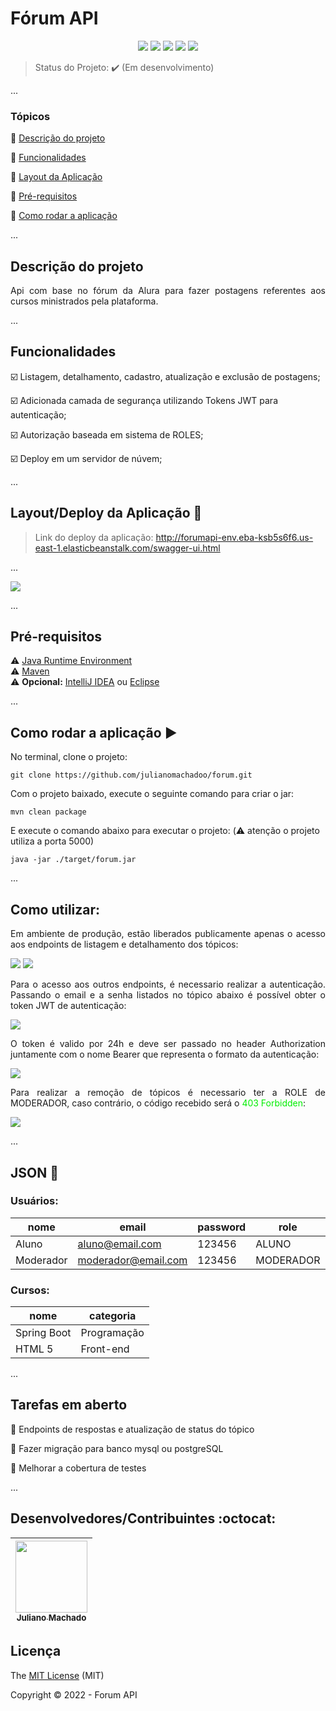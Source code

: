 <h1>Fórum API</h1> 

<p align="center">
  <img src="https://img.shields.io/static/v1?label=Spring%20Boot&message=framework&color=blue&style=for-the-badge&logo=REACT"/>
  <img src="https://img.shields.io/static/v1?label=Java&message=language&color=blue&style=for-the-badge&logo=netlify"/>
  <img src="https://img.shields.io/static/v1?label=H2&message=Database&color=blue&style=for-the-badge&logo=netlify"/>
  <img src="https://img.shields.io/static/v1?label=Maven&message=build&color=blue&style=for-the-badge&logo=netlify"/>
  <img src="http://img.shields.io/static/v1?label=STATUS&message=EM%20DESENVOLVIMENTO&color=RED&style=for-the-badge"/>
  </p>

> Status do Projeto: :heavy_check_mark: (Em desenvolvimento)

...

### Tópicos

:small_blue_diamond: [Descrição do projeto](#descrição-do-projeto)

:small_blue_diamond: [Funcionalidades](#funcionalidades)

:small_blue_diamond: [Layout da Aplicação](#layout-da-aplicação-dash)

:small_blue_diamond: [Pré-requisitos](#pré-requisitos)

:small_blue_diamond: [Como rodar a aplicação](#como-rodar-a-aplicação-arrow_forward)

...

## Descrição do projeto

<p align="justify">
  Api com base no fórum da Alura para fazer postagens referentes aos cursos ministrados pela plataforma. 
</p>

...

## Funcionalidades

:ballot_box_with_check: Listagem, detalhamento, cadastro, atualização e exclusão de postagens;

:ballot_box_with_check: Adicionada camada de segurança utilizando Tokens JWT para autenticação;

:ballot_box_with_check: Autorização baseada em sistema de ROLES;

:ballot_box_with_check: Deploy em um servidor de núvem;

...

## Layout/Deploy da Aplicação :dash:

> Link do deploy da aplicação: http://forumapi-env.eba-ksb5s6f6.us-east-1.elasticbeanstalk.com/swagger-ui.html

...

![](https://raw.githubusercontent.com/julianomachadoo/forum/main/img/endpoints.png)

...

## Pré-requisitos

:warning: [Java Runtime Environment](https://www.java.com/pt-BR/download/) <br>
:warning: [Maven](https://maven.apache.org/download.cgi) <br> 
:warning: <b>Opcional:</b> [IntelliJ IDEA](https://www.jetbrains.com/idea/download/#section=windows)
ou [Eclipse](https://www.eclipse.org/downloads/)

...

## Como rodar a aplicação :arrow_forward:

No terminal, clone o projeto:

```
git clone https://github.com/julianomachadoo/forum.git
```

Com o projeto baixado, execute o seguinte comando para criar o jar:

```
mvn clean package
```

E execute o comando abaixo para executar o projeto: (:warning: atenção o projeto utiliza a porta 5000)

```
java -jar ./target/forum.jar 
```

...

## Como utilizar:

<p align="justify">
Em ambiente de produção, estão liberados publicamente apenas o acesso aos endpoints de listagem e detalhamento dos tópicos:
</p>

![](https://github.com/julianomachadoo/forum/blob/main/img/getTopicos.gif?raw=true)
![](https://github.com/julianomachadoo/forum/blob/main/img/getTopicosById.gif?raw=true)

<p align="justify">
Para o acesso aos outros endpoints, é necessario realizar a autenticação. Passando o email e a senha listados no tópico 
abaixo é possível obter o token JWT de autenticação: </p>

![](https://github.com/julianomachadoo/forum/blob/main/img/autenticandoAluno.gif?raw=true)

<p align="justify">
O token é valido por 24h e deve ser passado no header Authorization juntamente com o nome Bearer que representa o formato da autenticação:
</p>

![](https://github.com/julianomachadoo/forum/blob/main/img/postExemplo.gif?raw=true)

<p align="justify">
Para realizar a remoção de tópicos é necessario ter a ROLE de MODERADOR, caso contrário, o código recebido será o <font color=\"green\">403 Forbidden</font>:  
</p>

[//]: # (deleteNaoAutorizado)
![](https://github.com/julianomachadoo/forum/blob/main/img/deleteNaoAutorizado.gif?raw=true)

...

## JSON :floppy_disk:

### Usuários:

| nome      | email               | password | role      ||
|-----------|---------------------|----------|-----------|-------- |
| Aluno     | aluno@email.com     | 123456   | ALUNO     |
| Moderador | moderador@email.com | 123456   | MODERADOR |

### Cursos:


| nome      | categoria            |
|-----------|---------------------|
| Spring Boot     | Programação     |
| HTML 5 | Front-end |

...


## Tarefas em aberto


:memo: Endpoints de respostas e atualização de status do tópico

:memo: Fazer migração para banco mysql ou postgreSQL

:memo: Melhorar a cobertura de testes

...

## Desenvolvedores/Contribuintes :octocat:



| [<img src="https://avatars.githubusercontent.com/u/102674195?v=4" width=115><br><sub>Juliano Machado</sub>](https://github.com/julianomachadoo) |
|:-----------------------------------------------------------------------------------------------------------------------------------------------:|

## Licença

The [MIT License](https://github.com/julianomachadoo/forum/blob/main/LICENSE) (MIT)

Copyright :copyright: 2022 - Forum API
